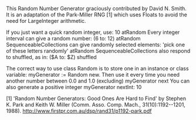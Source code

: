 This Random Number Generator graciously contributed by David N. Smith.  It is an adaptation of the Park-Miller RNG [1] which uses Floats to avoid the need for LargeInteger arithmetic.If you just want a quick random integer, use:		10 atRandomEvery integer interval can give a random number:		(6 to: 12) atRandomSequenceableCollections can give randomly selected elements:		'pick one of these letters randomly' atRandomSequenceableCollections also respond to shuffled, as in:		($A to: $Z) shuffledThe correct way to use class Random is to store one in an instance or class variable:		myGenerator := Random new.Then use it every time you need another number between 0.0 and 1.0 (excluding)		myGenerator nextYou can also generate a positive integer		myGenerator nextInt: 10		[1] 'Random Number Generators:  Good Ones Are Hard to Find' by Stephen K. Park and Keith W. Miller (Comm. Asso. Comp. Mach., 31(10):1192--1201, 1988). http://www.firstpr.com.au/dsp/rand31/p1192-park.pdf